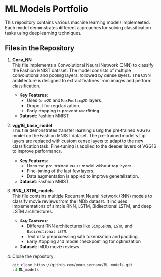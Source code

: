 # ML Models Portfolio

This repository contains various machine learning models implemented. Each model demonstrates different approaches for solving classification tasks using deep learning techniques.

## Files in the Repository

1. **Conv_NN**  
   This file implements a Convolutional Neural Network (CNN) to classify the Fashion MNIST dataset. The model consists of multiple
   convolutional and pooling layers, followed by dense layers. The CNN architecture is designed to extract features from images and perform classification.  
   - **Key Features**:
     - Uses `Conv2D` and `MaxPooling2D` layers.
     - Dropout for regularization.
     - Early stopping to prevent overfitting.
   - **Dataset**: Fashion MNIST

3. **vgg16_base_model**  
   This file demonstrates transfer learning using the pre-trained VGG16 model on the Fashion MNIST dataset. The pre-trained model's top
   layers are replaced with custom dense layers to adapt to the new classification task. Fine-tuning is applied to the deeper layers of VGG16 to improve performance.
   - **Key Features**:
     - Uses the pre-trained `VGG16` model without top layers.
     - Fine-tuning of the last few layers.
     - Data augmentation is applied to improve generalization.
   - **Dataset**: Fashion MNIST

5. **RNN_LSTM_models**  
   This file contains multiple Recurrent Neural Network (RNN) models to classify movie reviews from the IMDb dataset. It includes implementations of simple RNN, LSTM, Bidirectional LSTM, and deep LSTM architectures.
   - **Key Features**:
     - Different RNN architectures like `SimpleRNN`, `LSTM`, and `Bidirectional LSTM`.
     - Text data preprocessing with tokenization and padding.
     - Early stopping and model checkpointing for optimization.
   - **Dataset**: IMDb movie reviews


1. Clone the repository:
   ```bash
   git clone https://github.com/yourusername/ML_models.git
   cd ML_models
